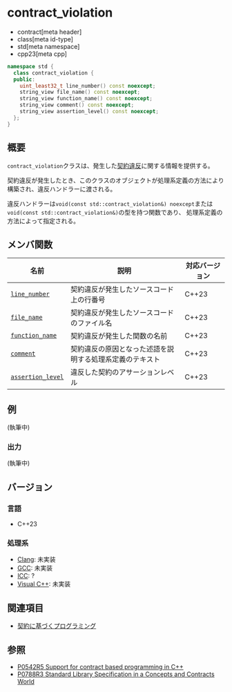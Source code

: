 # contract_violation
* contract[meta header]
* class[meta id-type]
* std[meta namespace]
* cpp23[meta cpp]

```cpp
namespace std {
  class contract_violation {
  public:
    uint_least32_t line_number() const noexcept;
    string_view file_name() const noexcept;
    string_view function_name() const noexcept;
    string_view comment() const noexcept;
    string_view assertion_level() const noexcept;
  };
}
```

## 概要

`contract_violation`クラスは、発生した[契約違反](/lang/cpp23/contract-based_programming.md)に関する情報を提供する。

契約違反が発生したとき、このクラスのオブジェクトが処理系定義の方法により構築され、違反ハンドラーに渡される。

違反ハンドラーは`void(const std::contract_violation&) noexcept`または`void(const std::contract_violation&)`の型を持つ関数であり、
処理系定義の方法によって指定される。

## メンバ関数

| 名前            | 説明           | 対応バージョン |
|-----------------|----------------|----------------|
| [`line_number`](contract_violation/line_number.md.nolink)     | 契約違反が発生したソースコード上の行番号    | C++23 |
| [`file_name`](contract_violation/file_name.md.nolink)       | 契約違反が発生したソースコードのファイル名  | C++23 |
| [`function_name`](contract_violation/function_name.md.nolink)   | 契約違反が発生した関数の名前                    | C++23 |
| [`comment`](contract_violation/comment.md.nolink)         | 契約違反の原因となった述語を説明する処理系定義のテキスト  | C++23 |
| [`assertion_level`](contract_violation/assertion_level.md.nolink) | 違反した契約のアサーションレベル             | C++23 |


## 例
(執筆中)

### 出力
(執筆中)

## バージョン
### 言語
- C++23

### 処理系
- [Clang](/implementation.md#clang): 未実装
- [GCC](/implementation.md#gcc): 未実装
- [ICC](/implementation.md#icc): ?
- [Visual C++](/implementation.md#visual_cpp): 未実装

## 関連項目
- [契約に基づくプログラミング](/lang/cpp23/contract-based_programming.md)

## 参照
- [P0542R5 Support for contract based programming in C++](http://www.open-std.org/jtc1/sc22/wg21/docs/papers/2018/p0542r5.html)
- [P0788R3 Standard Library Specification in a Concepts and Contracts World](http://www.open-std.org/jtc1/sc22/wg21/docs/papers/2018/p0788r3.pdf)
